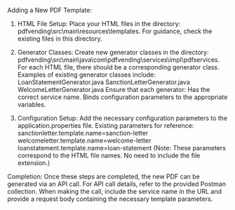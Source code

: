 Adding a New PDF Template:

1. HTML File Setup:
Place your HTML files in the directory: pdfvending\src\main\resources\templates.
For guidance, check the existing files in this directory.


2. Generator Classes:
Create new generator classes in the directory: pdfvending\src\main\java\com\pdfvending\services\impl\pdfservices.
For each HTML file, there should be a corresponding generator class.
Examples of existing generator classes include:
LoanStatementGenerator.java
SanctionLetterGenerator.java
WelcomeLetterGenerator.java
Ensure that each generator:
Has the correct service name.
Binds configuration parameters to the appropriate variables.

3. Configuration Setup:
Add the necessary configuration parameters to the application.properties file.
Existing parameters for reference:
sanctionletter.template.name=sanction-letter
welcomeletter.template.name=welcome-letter
loanstatement.template.name=loan-statement
(Note: These parameters correspond to the HTML file names. No need to include the file extension.)

Completion: Once these steps are completed, the new PDF can be generated via an API call. For API call details, refer to the provided Postman collection. When making the call, include the service name in the URL and provide a request body containing the necessary template parameters.